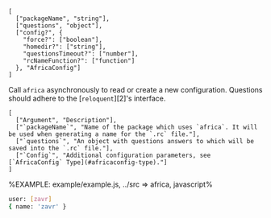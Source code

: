 
```### async africa => Object
[
  ["packageName", "string"],
  ["questions", "object"],
  ["config?", {
    "force?": ["boolean"],
    "homedir?": ["string"],
    "questionsTimeout?": ["number"],
    "rcNameFunction?": ["function"]
  }, "AfricaConfig"]
]
```

Call `africa` asynchronously to read or create a new configuration. Questions should adhere to the [`reloquent`][2]'s interface.

```table
[
  ["Argument", "Description"],
  ["`packageName`", "Name of the package which uses `africa`. It will be used when generating a name for the `.rc` file."],
  ["`questions`", "An object with questions answers to which will be saved into the `.rc` file."],
  ["`Config`", "Additional configuration parameters, see [`AfricaConfig` Type](#africaconfig-type)."]
]
```

%EXAMPLE: example/example.js, ../src => africa, javascript%

```sh
user: [zavr]
{ name: 'zavr' }
```